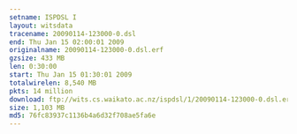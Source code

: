 ```yaml
---
setname: ISPDSL I
layout: witsdata
tracename: 20090114-123000-0.dsl
end: Thu Jan 15 02:00:01 2009
originalname: 20090114-123000-0.dsl.erf
gzsize: 433 MB
len: 0:30:00
start: Thu Jan 15 01:30:01 2009
totalwirelen: 8,540 MB
pkts: 14 million
download: ftp://wits.cs.waikato.ac.nz/ispdsl/1/20090114-123000-0.dsl.erf.gz
size: 1,103 MB
md5: 76fc83937c1136b4a6d32f708ae5fa6e
---
```

